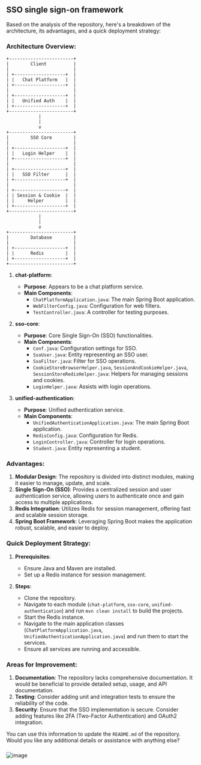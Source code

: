 ## SSO single sign-on framework



Based on the analysis of the repository, here's a breakdown of the architecture, its advantages, and a quick deployment strategy:

### Architecture Overview:

```
+------------------------+
|        Client          |
|                        |
| +-------------------+  |
| |   Chat Platform   |  |
| +-------------------+  |
|                        |
| +-------------------+  |
| |   Unified Auth    |  |
| +-------------------+  |
+------------------------+
            |
            |
            v
+------------------------+
|        SSO Core        |
|                        |
| +-------------------+  |
| |   Login Helper    |  |
| +-------------------+  |
|                        |
| +-------------------+  |
| |   SSO Filter      |  |
| +-------------------+  |
|                        |
| +-------------------+  |
| | Session & Cookie  |  |
| |     Helper        |  |
| +-------------------+  |
+------------------------+
            |
            |
            v
+------------------------+
|        Database        |
|                        |
| +-------------------+  |
| |      Redis        |  |
| +-------------------+  |
+------------------------+
```



1. **chat-platform**:
   - **Purpose**: Appears to be a chat platform service.
   - **Main Components**:
     - `ChatPlatformApplication.java`: The main Spring Boot application.
     - `WebFilterConfig.java`: Configuration for web filters.
     - `TestController.java`: A controller for testing purposes.

2. **sso-core**:
   - **Purpose**: Core Single Sign-On (SSO) functionalities.
   - **Main Components**:
     - `Conf.java`: Configuration settings for SSO.
     - `SsoUser.java`: Entity representing an SSO user.
     - `SsoFilter.java`: Filter for SSO operations.
     - `CookieStoreBrowserHelper.java`, `SessionAndCookieHelper.java`, `SessionStoreRedisHelper.java`: Helpers for managing sessions and cookies.
     - `LoginHelper.java`: Assists with login operations.

3. **unified-authentication**:
   - **Purpose**: Unified authentication service.
   - **Main Components**:
     - `UnifiedAuthenticationApplication.java`: The main Spring Boot application.
     - `RedisConfig.java`: Configuration for Redis.
     - `LoginController.java`: Controller for login operations.
     - `Student.java`: Entity representing a student.

### Advantages:

1. **Modular Design**: The repository is divided into distinct modules, making it easier to manage, update, and scale.
2. **Single Sign-On (SSO)**: Provides a centralized session and user authentication service, allowing users to authenticate once and gain access to multiple applications.
3. **Redis Integration**: Utilizes Redis for session management, offering fast and scalable session storage.
4. **Spring Boot Framework**: Leveraging Spring Boot makes the application robust, scalable, and easier to deploy.

### Quick Deployment Strategy:

1. **Prerequisites**:
   - Ensure Java and Maven are installed.
   - Set up a Redis instance for session management.

2. **Steps**:
   - Clone the repository.
   - Navigate to each module (`chat-platform`, `sso-core`, `unified-authentication`) and run `mvn clean install` to build the projects.
   - Start the Redis instance.
   - Navigate to the main application classes (`ChatPlatformApplication.java`, `UnifiedAuthenticationApplication.java`) and run them to start the services.
   - Ensure all services are running and accessible.

### Areas for Improvement:

1. **Documentation**: The repository lacks comprehensive documentation. It would be beneficial to provide detailed setup, usage, and API documentation.
2. **Testing**: Consider adding unit and integration tests to ensure the reliability of the code.
3. **Security**: Ensure that the SSO implementation is secure. Consider adding features like 2FA (Two-Factor Authentication) and OAuth2 integration.

You can use this information to update the `README.md` of the repository. Would you like any additional details or assistance with anything else?

##### 





![image](https://user-images.githubusercontent.com/87351268/163117354-0410ddcd-0104-49b0-853b-9c443edf34c9.png)



